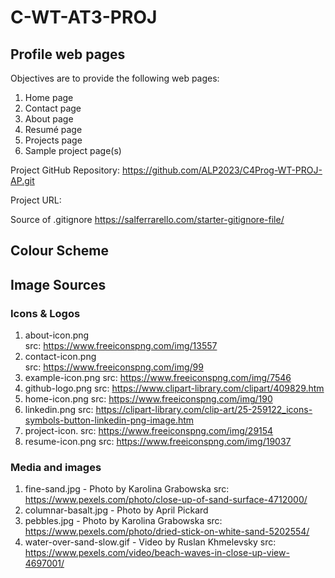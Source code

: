 # C-WT-AT3-PROJ

## Profile web pages

Objectives are to provide the following web pages:
1.  Home page
2.  Contact page
3.  About page
4.  Resumé page
5.  Projects page
6.  Sample project page(s)

Project GitHub Repository: https://github.com/ALP2023/C4Prog-WT-PROJ-AP.git

Project URL: 

Source of .gitignore https://salferrarello.com/starter-gitignore-file/

## Colour Scheme


## Image Sources
### Icons & Logos
1. about-icon.png    
   src: https://www.freeiconspng.com/img/13557
2. contact-icon.png    
   src: https://www.freeiconspng.com/img/99
3. example-icon.png
   src: https://www.freeiconspng.com/img/7546
4. github-logo.png
   src: https://www.clipart-library.com/clipart/409829.htm
5. home-icon.png
   src: https://www.freeiconspng.com/img/190
6. linkedin.png
   src: https://clipart-library.com/clip-art/25-259122_icons-symbols-button-linkedin-png-image.htm
7. project-icon.
   src: https://www.freeiconspng.com/img/29154
8. resume-icon.png
   src: https://www.freeiconspng.com/img/19037

### Media and images
1. fine-sand.jpg  -  Photo by Karolina Grabowska
   src: https://www.pexels.com/photo/close-up-of-sand-surface-4712000/
2. columnar-basalt.jpg - Photo by April Pickard
3. pebbles.jpg  -  Photo by Karolina Grabowska
   src: https://www.pexels.com/photo/dried-stick-on-white-sand-5202554/
4. water-over-sand-slow.gif  -  Video by Ruslan Khmelevsky 
   src: https://www.pexels.com/video/beach-waves-in-close-up-view-4697001/